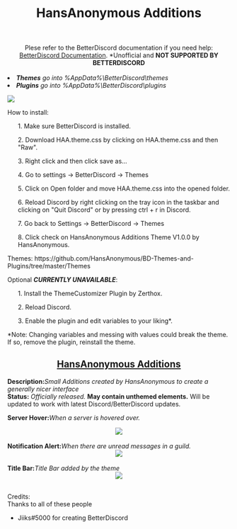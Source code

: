 <h1><DIV ALIGN=CENTER>HansAnonymous Additions</div></h1><br><div align=CENTER><br>
Plese refer to the  BetterDiscord documentation if you need help: <a href="https://betterdocs.net/">BetterDiscord Documentation</a>. *Unofficial and <b>NOT SUPPORTED BY BETTERDISCORD</b></div><br>

<li><i><b>Themes</b> go into %AppData%\BetterDiscord\themes</i>
<li><i><b>Plugins</b> go into %AppData%\BetterDiscord\plugins</i>

<img src="https://hansanonymous.github.io/files/itp.png"></img><br/>

How to install:
<ol>1. Make sure BetterDiscord is installed.</ol>
<ol>2. Download HAA.theme.css by clicking on HAA.theme.css and then "Raw".</ol>
<ol>3. Right click and then click save as...</ol>
<ol>4. Go to settings -> BetterDiscord -> Themes</ol>
<ol>5. Click on Open folder and move HAA.theme.css into the opened folder.</ol>
<ol>6. Reload Discord by right clicking on the tray icon in the taskbar and clicking on "Quit Discord" or by pressing ctrl + r in Discord.</ol>
<ol>7. Go back to Settings -> BetterDiscord -> Themes</ol>
<ol>8. Click check on HansAnonymous Additions Theme V1.0.0 by HansAnonymous.</ol>
Themes: https://github.com/HansAnonymous/BD-Themes-and-Plugins/tree/master/Themes

Optional <b>*CURRENTLY UNAVAILABLE*</b>:
<ol>1. Install the ThemeCustomizer Plugin by Zerthox.</ol>
<ol>2. Reload Discord.</ol>
<ol>3. Enable the plugin and edit variables to your liking*.</ol>
*Note: Changing variables and messing with values could break the theme. If so, remove the plugin, reinstall the theme.

<h2><b><DIV ALIGN=CENTER><a href="https://raw.githubusercontent.com/HansAnonymous/BD-Themes-and-Plugins/master/Themes/HansAnonymous%20Additions/HAA.theme.css">HansAnonymous Additions</a></div></b></h2>
<b>Description:</b><i>Small Additions created by HansAnonymous to create a generally nicer interface</i><br>
<b>Status:</b> <i>Officially released.</i> <b>May contain unthemed elements.</b> Will be updated to work with latest Discord/BetterDiscord updates.<br>

<b>Server Hover:</b><i>When a server is hovered over.</i><br>
<DIV ALIGN=CENTER><img href="https://github.com/HansAnonymous/BD-Themes-and-Plugins/raw/master/Themes/HansAnonymous%20Additions/servers.gif" src="https://raw.githubusercontent.com/HansAnonymous/BD-Themes-and-Plugins/master/Themes/HansAnonymous%20Additions/HAA.theme.css"></img></div><br>
<b>Notification Alert:</b><i>When there are unread messages in a guild.</i><br>
<DIV ALIGN=CENTER><img href="https://github.com/HansAnonymous/BD-Themes-and-Plugins/raw/master/Themes/HansAnonymous%20Additions/Servers.gif" src="https://raw.githubusercontent.com/HansAnonymous/BD-Themes-and-Plugins/master/Themes/HansAnonymous%20Additions/HAA.theme.css"></img></div><br>
<b>Title Bar:</b><i>Title Bar added by the theme</i><br>
<DIV ALIGN=CENTER><img href="https://github.com/HansAnonymous/BD-Themes-and-Plugins/raw/master/Themes/HansAnonymous%20Additions/TitleBar.png" src="https://raw.githubusercontent.com/HansAnonymous/BD-Themes-and-Plugins/master/Themes/HansAnonymous%20Additions/HAA.theme.css"></img></div><br>

Credits:<br/>
Thanks to all of these people<br/>
- Jiiks#5000 for creating BetterDiscord<br/>
